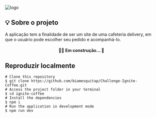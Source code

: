 ![logo](https://github.com/biamesquitap/Challenge-Ignite-Coffee/assets/94808375/238ca264-5163-4f60-854e-b5ea972ed254)



<h2>💡 Sobre o projeto </h2>
<p> A aplicação tem a finalidade de ser um site de uma cafeteria delivery, em que o usuário pode escolher seu pedido e acompanhá-lo.</p>


<h4 align="center"> 
	🚧🚀 Em construção...  🚧
</h4>


<h2>Reproduzir localmente</h2>

```
# Clone this repository
$ git clone https://github.com/biamesquitap/Challenge-Ignite-Coffee.git
# Access the project folder in your terminal
$ cd ignite-coffee
# Install the dependencies
$ npm i
# Run the application in development mode
$ npm run dev
